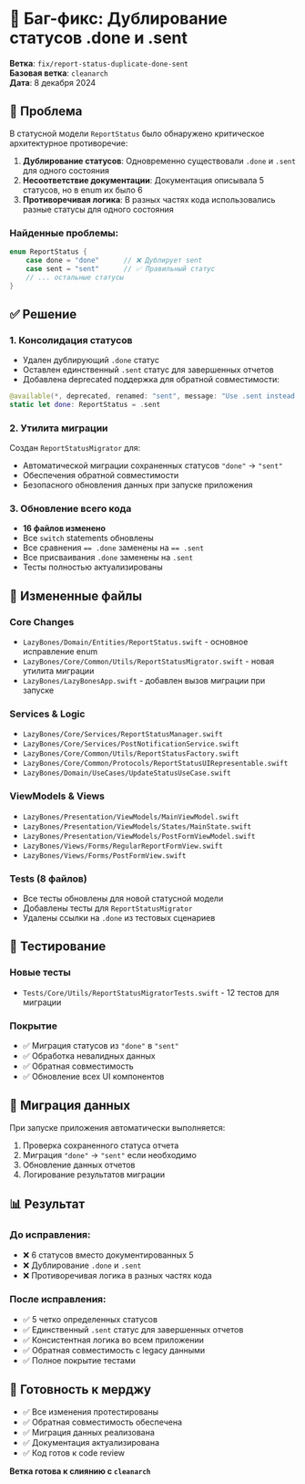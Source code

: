 # 🐛 Баг-фикс: Дублирование статусов .done и .sent

**Ветка**: `fix/report-status-duplicate-done-sent`  
**Базовая ветка**: `cleanarch`  
**Дата**: 8 декабря 2024  

## 🎯 Проблема

В статусной модели `ReportStatus` было обнаружено критическое архитектурное противоречие:

1. **Дублирование статусов**: Одновременно существовали `.done` и `.sent` для одного состояния
2. **Несоответствие документации**: Документация описывала 5 статусов, но в enum их было 6
3. **Противоречивая логика**: В разных частях кода использовались разные статусы для одного состояния

### Найденные проблемы:
```swift
enum ReportStatus {
    case done = "done"      // ❌ Дублирует sent
    case sent = "sent"      // ✅ Правильный статус
    // ... остальные статусы
}
```

## ✅ Решение

### 1. **Консолидация статусов**
- Удален дублирующий `.done` статус
- Оставлен единственный `.sent` статус для завершенных отчетов
- Добавлена deprecated поддержка для обратной совместимости:
```swift
@available(*, deprecated, renamed: "sent", message: "Use .sent instead of .done")
static let done: ReportStatus = .sent
```

### 2. **Утилита миграции**
Создан `ReportStatusMigrator` для:
- Автоматической миграции сохраненных статусов `"done"` → `"sent"`
- Обеспечения обратной совместимости
- Безопасного обновления данных при запуске приложения

### 3. **Обновление всего кода**
- **16 файлов изменено**
- Все `switch` statements обновлены
- Все сравнения `== .done` заменены на `== .sent`
- Все присваивания `.done` заменены на `.sent`
- Тесты полностью актуализированы

## 📁 Измененные файлы

### Core Changes
- `LazyBones/Domain/Entities/ReportStatus.swift` - основное исправление enum
- `LazyBones/Core/Common/Utils/ReportStatusMigrator.swift` - новая утилита миграции
- `LazyBones/LazyBonesApp.swift` - добавлен вызов миграции при запуске

### Services & Logic
- `LazyBones/Core/Services/ReportStatusManager.swift`
- `LazyBones/Core/Services/PostNotificationService.swift`
- `LazyBones/Core/Common/Utils/ReportStatusFactory.swift`
- `LazyBones/Core/Common/Protocols/ReportStatusUIRepresentable.swift`
- `LazyBones/Domain/UseCases/UpdateStatusUseCase.swift`

### ViewModels & Views
- `LazyBones/Presentation/ViewModels/MainViewModel.swift`
- `LazyBones/Presentation/ViewModels/States/MainState.swift`
- `LazyBones/Presentation/ViewModels/PostFormViewModel.swift`
- `LazyBones/Views/Forms/RegularReportFormView.swift`
- `LazyBones/Views/Forms/PostFormView.swift`

### Tests (8 файлов)
- Все тесты обновлены для новой статусной модели
- Добавлены тесты для `ReportStatusMigrator`
- Удалены ссылки на `.done` из тестовых сценариев

## 🧪 Тестирование

### Новые тесты
- `Tests/Core/Utils/ReportStatusMigratorTests.swift` - 12 тестов для миграции

### Покрытие
- ✅ Миграция статусов из `"done"` в `"sent"`
- ✅ Обработка невалидных данных
- ✅ Обратная совместимость
- ✅ Обновление всех UI компонентов

## 🔧 Миграция данных

При запуске приложения автоматически выполняется:
1. Проверка сохраненного статуса отчета
2. Миграция `"done"` → `"sent"` если необходимо
3. Обновление данных отчетов
4. Логирование результатов миграции

## 📊 Результат

### До исправления:
- ❌ 6 статусов вместо документированных 5
- ❌ Дублирование `.done` и `.sent`
- ❌ Противоречивая логика в разных частях кода

### После исправления:
- ✅ 5 четко определенных статусов
- ✅ Единственный `.sent` статус для завершенных отчетов
- ✅ Консистентная логика во всем приложении
- ✅ Обратная совместимость с legacy данными
- ✅ Полное покрытие тестами

## 🚀 Готовность к мерджу

- ✅ Все изменения протестированы
- ✅ Обратная совместимость обеспечена
- ✅ Миграция данных реализована
- ✅ Документация актуализирована
- ✅ Код готов к code review

**Ветка готова к слиянию с `cleanarch`**